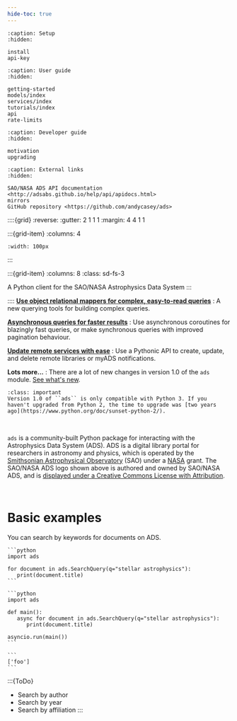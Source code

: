 ```yaml
---
hide-toc: true
---
```


```{toctree}
:caption: Setup
:hidden:

install
api-key
```

```{toctree}
:caption: User guide
:hidden:

getting-started
models/index
services/index
tutorials/index
api
rate-limits
```

```{toctree}
:caption: Developer guide
:hidden:

motivation
upgrading
```

```{toctree}
:caption: External links
:hidden:

SAO/NASA ADS API documentation <http://adsabs.github.io/help/api/apidocs.html>
mirrors
GitHub repository <https://github.com/andycasey/ads>
```


::::{grid}
:reverse:
:gutter: 2 1 1 1
:margin: 4 4 1 1

:::{grid-item}
:columns: 4

```{image} ./_static/ads-logo-square.png
:width: 100px
```
:::

:::{grid-item}
:columns: 8
:class: sd-fs-3

A Python client for the SAO/NASA Astrophysics Data System
:::

::::
**[Use object relational mappers for complex, easy-to-read queries](#)**
: A new querying tools for building complex queries.

**[Asynchronous queries for faster results](#)**
: Use asynchronous coroutines for blazingly fast queries, or make synchronous queries with improved pagination behaviour.

**[Update remote services with ease](#)**
: Use a Pythonic API to create, update, and delete remote libraries or myADS notifications.

**Lots more...**
: There are a lot of new changes in version 1.0 of the ``ads`` module. [See what's new](changelog).

```{important} Important
:class: important
Version 1.0 of ``ads`` is only compatible with Python 3. If you haven't upgraded from Python 2, the time to upgrade was [two years ago](https://www.python.org/doc/sunset-python-2/).
```


&nbsp;


``ads`` is a community-built Python package for interacting with the Astrophysics Data System (ADS). ADS is a digital library portal for researchers in astronomy and physics, which is operated by the [Smithsonian Astrophysical Observatory](https://www.cfa.harvard.edu/sao) (SAO) under a [NASA](https://nasa.gov) grant. The SAO/NASA ADS logo shown above is authored and owned by SAO/NASA ADS, and is [displayed under a Creative Commons License with Attribution](https://ui.adsabs.harvard.edu/help/logos/).

&nbsp;


# Basic examples

You can search by keywords for documents on ADS.

``````{tab} Synchronous
```python
import ads

for document in ads.SearchQuery(q="stellar astrophysics"):
   print(document.title)
```
``````
``````{tab} Asynchronous
```python
import ads

def main():
   async for document in ads.SearchQuery(q="stellar astrophysics"):
      print(document.title)

asyncio.run(main())
```
``````
``````{tab} Example Output
```
['foo']
```
``````

:::{ToDo}
- Search by author
- Search by year
- Search by affiliation
:::
